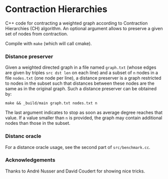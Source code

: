 # Contraction Hierarchies

C++ code for contracting a weighted graph according to Contraction Hierarchies (CH) algorithm. An optional argument allows to preserve a given set of nodes from contraction.

Compile with `make` (which will call cmake).

### Distance preserver

Given a weighted directed graph in a file named `graph.txt` (whose edges are given by triples `src dst len` on each line) and a subset of `n` nodes in a file `nodes.txt` (one node per line), a distance preserver is a graph restricted to nodes in the subset such that distances between these nodes are the same as in the original graph. Such a distance preserver can be obtained by:

```
make && _build/main graph.txt nodes.txt n
```

The last argument indicates to stop as soon as average degree reaches that value. If a value smaller than `n` is provided, the graph may contain additional nodes than those in the subset.


### Distanc oracle

For a distance oracle usage, see the second part of `src/benchmark.cc`.


### Acknowledgements

Thanks to André Nusser and David Coudert for showing nice tricks.


